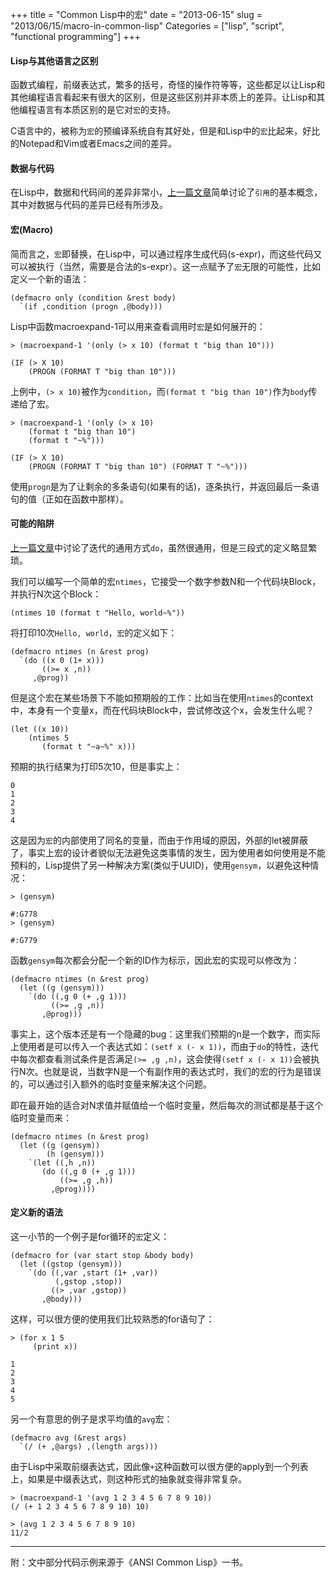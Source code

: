 +++
title = "Common Lisp中的宏"
date = "2013-06-15"
slug = "2013/06/15/macro-in-common-lisp"
Categories = ["lisp", "script", "functional programming"]
+++

#### Lisp与其他语言之区别

函数式编程，前缀表达式，繁多的括号，奇怪的操作符等等，这些都足以让Lisp和其他编程语言看起来有很大的区别，但是这些区别并非本质上的差异。让Lisp和其他编程语言有本质区别的是它对`宏`的支持。

C语言中的，被称为`宏`的预编译系统自有其好处，但是和Lisp中的`宏`比起来，好比的Notepad和Vim或者Emacs之间的差异。

#### 数据与代码

在Lisp中，数据和代码间的差异非常小，[上一篇文章](http://icodeit.org/2013/06/common-lisp-basic/)简单讨论了`引用`的基本概念，其中对数据与代码的差异已经有所涉及。

#### 宏(Macro)

简而言之，`宏`即替换，在Lisp中，可以通过程序生成代码(s-expr)，而这些代码又可以被执行（当然，需要是合法的s-expr）。这一点赋予了`宏`无限的可能性，比如定义一个新的语法：

```
(defmacro only (condition &rest body)
  `(if ,condition (progn ,@body)))
```

Lisp中函数macroexpand-1可以用来查看调用时`宏`是如何展开的：

```
> (macroexpand-1 '(only (> x 10) (format t "big than 10")))   

(IF (> X 10)
    (PROGN (FORMAT T "big than 10")))
```

上例中，`(> x 10)`被作为`condition`，而`(format t "big than 10")`作为`body`传递给了宏。

```
> (macroexpand-1 '(only (> x 10) 
	(format t "big than 10")
	(format t "~%")))

(IF (> X 10)
    (PROGN (FORMAT T "big than 10") (FORMAT T "~%")))
```

使用`progn`是为了让剩余的多条语句(如果有的话)，逐条执行，并返回最后一条语句的值（正如在函数中那样）。


#### 可能的陷阱

[上一篇文章](http://icodeit.org/2013/06/common-lisp-basic/)中讨论了迭代的通用方式`do`，虽然很通用，但是三段式的定义略显繁琐。

我们可以编写一个简单的宏`ntimes`，它接受一个数字参数N和一个代码块Block，并执行N次这个Block：

```
(ntimes 10 (format t "Hello, world~%"))
```

将打印10次`Hello, world`，`宏`的定义如下：

```
(defmacro ntimes (n &rest prog)
  `(do ((x 0 (1+ x)))
       ((>= x ,n))
     ,@prog))
```

但是这个宏在某些场景下不能如预期般的工作：比如当在使用`ntimes`的context中，本身有一个变量x，而在代码块Block中，尝试修改这个x，会发生什么呢？


```
(let ((x 10))
    (ntimes 5
       (format t "~a~%" x)))
```

预期的执行结果为打印5次10，但是事实上：

```
0
1
2
3
4
```

这是因为`宏`的内部使用了同名的变量，而由于作用域的原因，外部的let被屏蔽了，事实上宏的设计者貌似无法避免这类事情的发生，因为使用者如何使用是不能预料的，Lisp提供了另一种解决方案(类似于UUID)，使用`gensym`，以避免这种情况：

```
> (gensym)

#:G778
> (gensym)

#:G779
```

函数`gensym`每次都会分配一个新的ID作为标示，因此宏的实现可以修改为：

```
(defmacro ntimes (n &rest prog)
  (let ((g (gensym)))
    `(do ((,g 0 (+ ,g 1)))
         ((>= ,g ,n))
       ,@prog)))
```

事实上，这个版本还是有一个隐藏的bug：这里我们预期的n是一个数字，而实际上使用者是可以传入一个表达式如：`(setf x (- x 1))`，而由于`do`的特性，迭代中每次都查看测试条件是否满足`(>= ,g ,n)`，这会使得`(setf x (- x 1))`会被执行N次。也就是说，当数字N是一个有副作用的表达式时，我们的宏的行为是错误的，可以通过引入额外的临时变量来解决这个问题。

即在最开始的适合对N求值并赋值给一个临时变量，然后每次的测试都是基于这个临时变量而来：

```
(defmacro ntimes (n &rest prog)
  (let ((g (gensym))
        (h (gensym)))
    `(let ((,h ,n))
       (do ((,g 0 (+ ,g 1)))
           ((>= ,g ,h))
         ,@prog))))
```

#### 定义新的语法

这一小节的一个例子是for循环的`宏`定义：

```
(defmacro for (var start stop &body body)
  (let ((gstop (gensym)))
    `(do ((,var ,start (1+ ,var))
          (,gstop ,stop))
         ((> ,var ,gstop))
       ,@body)))
```

这样，可以很方便的使用我们比较熟悉的for语句了：

```
> (for x 1 5
     (print x))

1 
2 
3 
4 
5 
```

另一个有意思的例子是求平均值的`avg`宏：

```
(defmacro avg (&rest args)
  `(/ (+ ,@args) ,(length args)))
```

由于Lisp中采取前缀表达式，因此像`+`这种函数可以很方便的apply到一个列表上，如果是中缀表达式，则这种形式的抽象就变得非常复杂。

```
> (macroexpand-1 '(avg 1 2 3 4 5 6 7 8 9 10))
(/ (+ 1 2 3 4 5 6 7 8 9 10) 10)

> (avg 1 2 3 4 5 6 7 8 9 10)
11/2
```

- - -

附：文中部分代码示例来源于《ANSI Common Lisp》一书。
